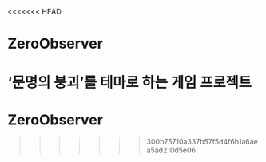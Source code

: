 <<<<<<< HEAD
# ZeroObserver
‘문명의 붕괴’를 테마로 하는 게임 프로젝트
=======
# ZeroObserver
>>>>>>> 300b75710a337b57f5d4f6b1a6aea5ad210d5e06
